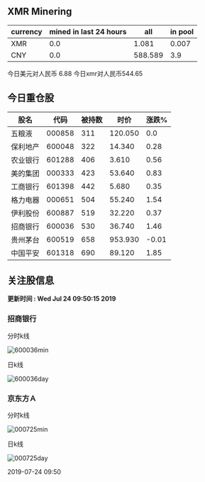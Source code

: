 ## XMR Minering

|currency|mined in last 24 hours|all|in pool|
|---|---|---|---|
|XMR|0.0|1.081|0.007|
|CNY|0.0|588.589|3.9|

今日美元对人民币 6.88	今日xmr对人民币544.65


## 今日重仓股 

|股名|代码|被持数|时价|涨跌%|
|---|---|---|---|---|
|五粮液|000858|311|120.050|0.0|
|保利地产|600048|322|14.340|0.28|
|农业银行|601288|406|3.610|0.56|
|美的集团|000333|423|53.640|0.83|
|工商银行|601398|442|5.680|0.35|
|格力电器|000651|504|55.240|1.54|
|伊利股份|600887|519|32.220|0.37|
|招商银行|600036|530|36.740|1.46|
|贵州茅台|600519|658|953.930|-0.01|
|中国平安|601318|690|89.120|1.85|

## 关注股信息
**更新时间 : Wed Jul 24 09:50:15 2019**
### 招商银行 
分时k线

![600036min](http://image.sinajs.cn/newchart/min/n/sh600036.gif)

日k线

![600036day](http://image.sinajs.cn/newchart/daily/n/sh600036.gif)

### 京东方Ａ 
分时k线

![000725min](http://image.sinajs.cn/newchart/min/n/sz000725.gif)

日k线

![000725day](http://image.sinajs.cn/newchart/daily/n/sz000725.gif)

2019-07-24 09:50